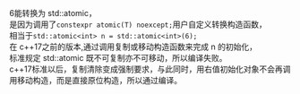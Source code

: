 6能转换为 std::atomic<int>，\
是因为调用了`constexpr atomic(T) noexcept;`用户自定义转换构造函数，\
相当于`std::atomic<int> n = std::atomic<int>(6);`\
在 c++17之前的版本,通过调用复制或移动构造函数来完成 n 的初始化，\
标准规定 std::atomic 既不可复制亦不可移动，所以编译失败。\
c++17标准以后，复制清除变成强制要求，与此同时，用右值初始化对象不会再调用移动构造，而是直接原位构造，所以通过编译。
